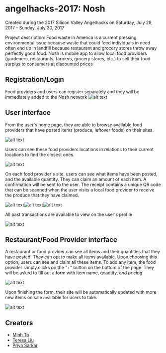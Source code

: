 # angelhacks-2017: Nosh

Created during the 2017 Silicon Valley Angelhacks on Saturday, July 29, 2017 - Sunday, July 30, 2017 

Project description: Food waste in America is a current pressing environmental issue because waste that could feed individuals in need often end up in landfill because restaurant and grocery stores throw away perfectly good food. Nosh is mobile app to allow local food providers (gardeners, restaurants, farmers, grocery stores, etc.) to sell their food surplus to consumers at discounted prices 

## Registration/Login
Food providers and users can register separately and they will be immediately added to the Nosh network 
![alt text](img/home.png "Home page")

## User interface
From the user's home page, they are able to browse available food providers that have posted items (produce, leftover foods) on their sites.

![alt text](img/userHome.png "User Home page")

Users can see these food providers locations in relations to their current locations to find the closest ones.

![alt text](img/map.png "Map page")

On each food provider's site, users can see what items have been posted, and the available quantity. They can claim an amount of each item. A confirmation will be sent to the user. The receipt contains a unique QR code that can be scanned when the user visits a local food provider to receive the produce that they have claimed.

![alt text](img/foodList.png "Food list page")![alt text](img/claim.png "Claim a product")![alt text](img/order.png "Order receipt page")

All past transactions are available to view on the user's profile

![alt text](img/userProfile.png "User Profile page")

## Restaurant/Food Provider interface
A restaurant or food provider can see all items and their quantities that they have posted. They can opt to make all items available. Upon choosing this option, users can see and claim all these items. To add any item, the food provider simply clicks on the "+" button on the bottom of the page. They will be asked to fill out a form with item name, quantity, and pricing.

![alt text](img/foodListRestaurant.png "Restaurant Inventory page")

Upon finishing the form, their site will be automatically updated with more new items on sale available for users to take.

![alt text](img/addItem.png "Restaurant Adding Item page")

## Creators
* [Minh To](https://github.com/mnto) 
* [Teresa Liu](https://github.com/teresaliu20) 
* [Priya Sarkar](https://github.com/sarkarpm) 

